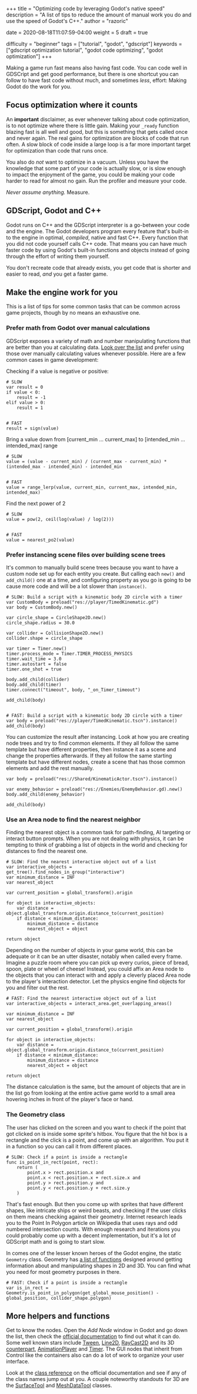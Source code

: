 +++
title = "Optimizing code by leveraging Godot's native speed"
description = "A list of tips to reduce the amount of manual work you do and use the speed of Godot's C++."
author = "razoric"

date = 2020-08-18T11:07:59-04:00
weight = 5
draft = true

difficulty = "beginner"
tags = ["tutorial", "godot", "gdscript"]
keywords = ["gdscript optimization tutorial", "godot code optimizing", "godot optimization"]
+++

Making a game run fast means also having fast code. You can code well in GDSCript and get good performance, but there is one shortcut you can follow to have fast code without much, and sometimes _less_, effort: Making Godot do the work for you.

## Focus optimization where it counts

An **important** disclaimer, as ever whenever talking about code optimization, is to not optimize where there is little gain. Making your `_ready` function blazing fast is all well and good, but this is something that gets called once and never again. The real gains for optimization are blocks of code that run often. A slow block of code inside a large loop is a far more important target for optimization than code that runs once.

You also do _not_ want to optimize in a vacuum. Unless you have the knowledge that some part of your code is actually slow, or is slow enough to impact the enjoyment of the game, you could be making your code harder to read for almost no gain. Run the profiler and measure your code.

_Never assume anything._ Measure.

## GDScript, Godot and C++

Godot runs on C++ and the GDScript interpreter is a go-between your code and the engine. The Godot developers program every feature that's built-in to the engine in optimal, _compiled_, native and fast C++. Every function that you did not code yourself calls C++ code. That means you can have much faster code by using Godot's built-in functions and objects instead of going through the effort of writing them yourself.

You don't recreate code that already exists, you get code that is shorter and easier to read, _and_ you get a faster game.

## Make the engine work for you

This is a list of tips for some common tasks that can be common across game projects, though by no means an exhaustive one.

### Prefer math from Godot over manual calculations

GDScript exposes a variety of math and number manipulating functions that are better than you at calculating data. [Look over the list](https://docs.godotengine.org/en/stable/classes/class_@gdscript.html) and prefer using those over manually calculating values whenever possible. Here are a few common cases in game development:

Checking if a value is negative or positive:

```gdscript
# SLOW
var result = 0
if value < 0:
    result = -1
elif value > 0:
    result = 1


# FAST
result = sign(value)
```

Bring a value down from [current_min ... current_max] to [intended_min ... intended_max] range

```gdscript
# SLOW
value = (value - current_min) / (current_max - current_min) * (intended_max - intended_min) - intended_min


# FAST
value = range_lerp(value, current_min, current_max, intended_min, intended_max)
```

Find the next power of 2

```gdscript
# SLOW
value = pow(2, ceil(log(value) / log(2)))


# FAST
value = nearest_po2(value)
```

### Prefer instancing scene files over building scene trees

It's common to manually build scene trees because you want to have a custom node set up for each entity you create. But calling each `new()` and `add_child()` one at a time, and configuring property as you go is going to be cause more code and will be a lot slower than `instance()`.

```gdscript
# SLOW: Build a script with a kinematic body 2D circle with a timer
var CustomBody = preload("res://player/TimedKinematic.gd")
var body = CustomBody.new()

var circle_shape = CircleShape2D.new()
circle_shape.radius = 30.0

var collider = CollisionShape2D.new()
collider.shape = circle_shape

var timer = Timer.new()
timer.process_mode = Timer.TIMER_PROCESS_PHYSICS
timer.wait_time = 3.0
timer.autostart = false
timer.one_shot = true

body.add_child(collider)
body.add_child(timer)
timer.connect("timeout", body, "_on_Timer_timeout")

add_child(body)


# FAST: Build a script with a kinematic body 2D circle with a timer
var body = preload("res://player/TimedKinematic.tscn").instance()
add_child(body)
```

You can customize the result after instancing. Look at how you are creating node trees and try to find common elements. If they all follow the same template but have different properties, then instance it as a scene and change the properties afterwards. If they all follow the same starting template but have different nodes, create a scene that has those common elements and add the rest manually.

```gdscript
var body = preload("res://Shared/KinematicActor.tscn").instance()

var enemy_behavior = preload("res://Enemies/EnemyBehavior.gd).new()
body.add_child(enemy_behavior)

add_child(body)
```

### Use an Area node to find the nearest neighbor

Finding the nearest object is a common task for path-finding, AI targeting or interact button prompts. When you are not dealing with physics, it can be tempting to think of grabbing a list of objects in the world and checking for distances to find the nearest one.

```gdscript
# SLOW: Find the nearest interactive object out of a list
var interactive_objects = get_tree().find_nodes_in_group("interactive")
var minimum_distance = INF
var nearest_object

var current_position = global_transform().origin

for object in interactive_objects:
    var distance = object.global_transform.origin.distance_to(current_position)
    if distance < minimum_distance:
        minimum_distance = distance
        nearest_object = object

return object
```

Depending on the number of objects in your game world, this can be adequate or it can be an utter disaster, notably when called every frame. Imagine a puzzle room where you can pick up every curios, piece of bread, spoon, plate or wheel of cheese! Instead, you could affix an Area node to the objects that you can interact with and apply a cleverly placed Area node to the player's interaction detector. Let the physics engine find objects for you and filter out the rest.

```gdscript
# FAST: Find the nearest interactive object out of a list
var interactive_objects = interact_area.get_overlapping_areas()

var minimum_distance = INF
var nearest_object

var current_position = global_transform().origin

for object in interactive_objects:
    var distance = object.global_transform.origin.distance_to(current_position)
    if distance < minimum_distance:
        minimum_distance = distance
        nearest_object = object

return object
```

The distance calculation is the same, but the amount of objects that are in the list go from looking at the entire active game world to a small area hovering inches in front of the player's face or hand.

### The Geometry class

The user has clicked on the screen and you want to check if the point that got clicked on is inside some sprite's hitbox. You figure that the hit box is a rectangle and the click is a point, and come up with an algorithm. You put it in a function so you can call it from different places.

```gdscript
# SLOW: Check if a point is inside a rectangle
func is_point_in_rect(point, rect):
    return (
        point.x > rect.position.x and
        point.x < rect.position.x + rect.size.x and
        point.y > rect.position.y and
        point.y < rect.position.y + rect.size.y
    )
```

That's fast enough. But then you come up with sprites that have different shapes, like intricate ships or weird beasts, and checking if the user clicks on them means checking against their geometry. Internet research leads you to the Point In Polygon article on Wikipedia that uses rays and odd numbered intersection counts. With enough research and iterations you could probably come up with a decent implementation, but it's a lot of GDScript math and is going to start slow.

In comes one of the lesser known heroes of the Godot engine, the static `Geometry` class. Geometry has [a list of functions](https://docs.godotengine.org/en/stable/classes/class_geometry.html) designed around getting information about and manipulating shapes in 2D and 3D. You can find what you need for most geometry purposes in there.

```gdscript
# FAST: Check if a point is inside a rectangle
var is_in_rect = Geometry.is_point_in_polygon(get_global_mouse_position() - global_position, collider_shape.polygon)
```

## More helpers and functions

Get to know the nodes. Open the _Add Node_ window in Godot and go down the list, then check the [official documentation](https://docs.godotengine.org/en/stable/) to find out what it can do. Some well known stars include [Tween](https://docs.godotengine.org/en/stable/classes/class_tween.html), [Line2D](https://docs.godotengine.org/en/stable/classes/class_line2d.html), [RayCast2D](https://docs.godotengine.org/en/stable/classes/class_raycast2d.html) and its 3D [counterpart](https://docs.godotengine.org/en/stable/classes/class_raycast.html), [AnimationPlayer](https://docs.godotengine.org/en/stable/search.html?q=AnimationPlayer) and [Timer](https://docs.godotengine.org/en/stable/classes/class_timer.html). The GUI nodes that inherit from Control like the containers also can do a lot of work to organize your user interface.

Look at the [class reference](https://docs.godotengine.org/en/stable/classes/index.html) on the official documentation and see if any of the class names jump out at you. A couple noteworthy standouts for 3D are the [SurfaceTool](https://docs.godotengine.org/en/stable/classes/class_surfacetool.html) and [MeshDataTool](https://docs.godotengine.org/en/stable/classes/class_meshdatatool.html) classes.
